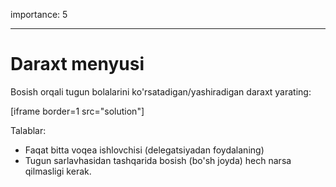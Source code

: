 importance: 5

---

# Daraxt menyusi

Bosish orqali tugun bolalarini ko'rsatadigan/yashiradigan daraxt yarating:

[iframe border=1 src="solution"]

Talablar:

- Faqat bitta voqea ishlovchisi (delegatsiyadan foydalaning)
- Tugun sarlavhasidan tashqarida bosish (bo'sh joyda) hech narsa qilmasligi kerak.
